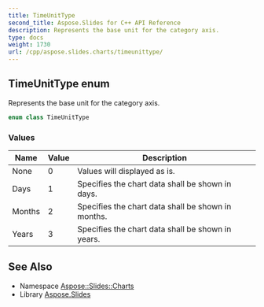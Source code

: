 ```yaml
---
title: TimeUnitType
second_title: Aspose.Slides for C++ API Reference
description: Represents the base unit for the category axis.
type: docs
weight: 1730
url: /cpp/aspose.slides.charts/timeunittype/
---
```

## TimeUnitType enum


Represents the base unit for the category axis.

```cpp
enum class TimeUnitType
```

### Values

| Name | Value | Description |
| --- | --- | --- |
| None | 0 | Values will displayed as is. |
| Days | 1 | Specifies the chart data shall be shown in days. |
| Months | 2 | Specifies the chart data shall be shown in months. |
| Years | 3 | Specifies the chart data shall be shown in years. |

## See Also

* Namespace [Aspose::Slides::Charts](../)
* Library [Aspose.Slides](../../)
